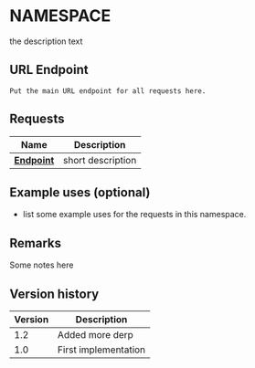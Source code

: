 # NAMESPACE

the description text

## URL Endpoint

```
Put the main URL endpoint for all requests here.
```

## Requests

Name | Description
--- | ---
__[Endpoint](https://gamejolt.com/game-api/doc/url)__ | short description

## Example uses (optional)

- list some example uses for the requests in this namespace.

## Remarks

Some notes here

## Version history

Version | Description
--- | ---
1.2 | Added more derp
1.0 | First implementation